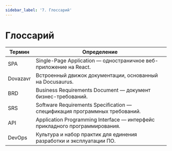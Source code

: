 ```yaml
---
sidebar_label: '7. Глоссарий'
---
```


# Глоссарий

<table>
  <thead>
    <tr>
      <th>Термин</th>
      <th>Определение</th>
    </tr>
  </thead>
  <tbody>
    <tr>
      <td>SPA</td>
      <td>Single-Page Application — одностраничное веб-приложение на React.</td>
    </tr>
    <tr>
      <td>Dovazavr</td>
      <td>Встроенный движок документации, основанный на Docusaurus.</td>
    </tr>
    <tr>
      <td>BRD</td>
      <td>Business Requirements Document — документ бизнес-требований.</td>
    </tr>
    <tr>
      <td>SRS</td>
      <td>Software Requirements Specification — спецификация программных требований.</td>
    </tr>
    <tr>
      <td>API</td>
      <td>Application Programming Interface — интерфейс прикладного программирования.</td>
    </tr>
    <tr>
      <td>DevOps</td>
      <td>Культура и набор практик для единения разработки и эксплуатации ПО.</td>
    </tr>
  </tbody>
</table>